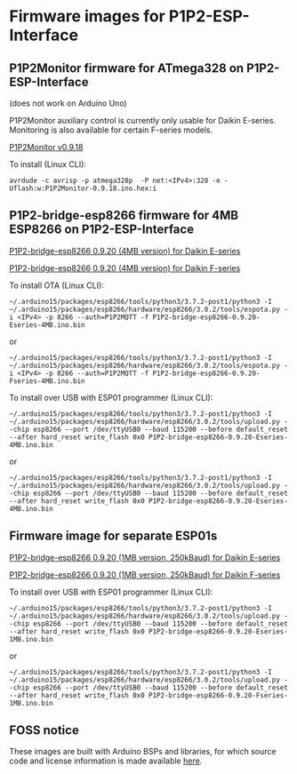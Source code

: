 # Firmware images for P1P2-ESP-Interface

## P1P2Monitor firmware for ATmega328 on P1P2-ESP-Interface

(does not work on Arduino Uno)

P1P2Monitor auxiliary control is currently only usable for Daikin E-series. Monitoring is also available for certain F-series models.

[P1P2Monitor v0.9.18](P1P2Monitor-v0.9.18.ino.hex)

To install (Linux CLI):

```
avrdude -c avrisp -p atmega328p  -P net:<IPv4>:328 -e -Uflash:w:P1P2Monitor-0.9.18.ino.hex:i
```

## P1P2-bridge-esp8266 firmware for 4MB ESP8266 on P1P2-ESP-Interface

[P1P2-bridge-esp8266 0.9.20 (4MB version) for Daikin E-series](P1P2-bridge-esp8266-0.9.20-Eseries-4MB.ino.bin)

[P1P2-bridge-esp8266 0.9.20 (4MB version) for Daikin F-series](P1P2-bridge-esp8266-0.9.20-Fseries-4MB.ino.bin)

To install OTA (Linux CLI):

```
~/.arduino15/packages/esp8266/tools/python3/3.7.2-post1/python3 -I ~/.arduino15/packages/esp8266/hardware/esp8266/3.0.2/tools/espota.py -i <IPv4> -p 8266 --auth=P1P2MQTT -f P1P2-bridge-esp8266-0.9.20-Eseries-4MB.ino.bin
```
or
```
~/.arduino15/packages/esp8266/tools/python3/3.7.2-post1/python3 -I ~/.arduino15/packages/esp8266/hardware/esp8266/3.0.2/tools/espota.py -i <IPv4> -p 8266 --auth=P1P2MQTT -f P1P2-bridge-esp8266-0.9.20-Fseries-4MB.ino.bin
```

To install over USB with ESP01 programmer (Linux CLI):

```
~/.arduino15/packages/esp8266/tools/python3/3.7.2-post1/python3 -I ~/.arduino15/packages/esp8266/hardware/esp8266/3.0.2/tools/upload.py --chip esp8266 --port /dev/ttyUSB0 --baud 115200 --before default_reset --after hard_reset write_flash 0x0 P1P2-bridge-esp8266-0.9.20-Eseries-4MB.ino.bin
```
or
```
~/.arduino15/packages/esp8266/tools/python3/3.7.2-post1/python3 -I ~/.arduino15/packages/esp8266/hardware/esp8266/3.0.2/tools/upload.py --chip esp8266 --port /dev/ttyUSB0 --baud 115200 --before default_reset --after hard_reset write_flash 0x0 P1P2-bridge-esp8266-0.9.20-Eseries-4MB.ino.bin
```
## Firmware image for separate ESP01s

[P1P2-bridge-esp8266 0.9.20 (1MB version, 250kBaud) for Daikin E-series](P1P2-bridge-esp8266-Eseries-0.9.20-Eseries-1MB.ino.bin)

[P1P2-bridge-esp8266 0.9.20 (1MB version, 250kBaud) for Daikin F-series](P1P2-bridge-esp8266-Fseries-0.9.20-Eseries-1MB.ino.bin)

To install over USB with ESP01 programmer (Linux CLI):

```
~/.arduino15/packages/esp8266/tools/python3/3.7.2-post1/python3 -I ~/.arduino15/packages/esp8266/hardware/esp8266/3.0.2/tools/upload.py --chip esp8266 --port /dev/ttyUSB0 --baud 115200 --before default_reset --after hard_reset write_flash 0x0 P1P2-bridge-esp8266-0.9.20-Eseries-1MB.ino.bin
```
or
```
~/.arduino15/packages/esp8266/tools/python3/3.7.2-post1/python3 -I ~/.arduino15/packages/esp8266/hardware/esp8266/3.0.2/tools/upload.py --chip esp8266 --port /dev/ttyUSB0 --baud 115200 --before default_reset --after hard_reset write_flash 0x0 P1P2-bridge-esp8266-0.9.20-Fseries-1MB.ino.bin
```

## FOSS notice

These images are built with Arduino BSPs and libraries, for which source code and license information is made available [here](../OSS-dependencies/README.md).
